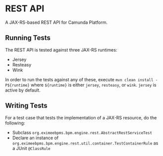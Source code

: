 REST API
========

A JAX-RS-based REST API for Camunda Platform.

Running Tests
-------------

The REST API is tested against three JAX-RS runtimes:

* Jersey
* Resteasy
* Wink

In order to run the tests against any of these, execute `mvn clean install -P${runtime}` where `${runtime}` is either `jersey`, `resteasy`, or `wink`. `jersey` is active by default.

Writing Tests
-------------

For a test case that tests the implementation of a JAX-RS resource, do the following:

* Subclass `org.eximeebpms.bpm.engine.rest.AbstractRestServiceTest`
* Declare an instance of `org.eximeebpms.bpm.engine.rest.util.container.TestContainerRule` as a JUnit `@ClassRule`
